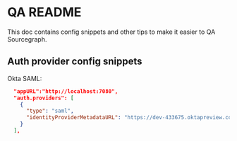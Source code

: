 # QA README

This doc contains config snippets and other tips to make it easier to QA Sourcegraph.

## Auth provider config snippets

Okta SAML:

```json
  "appURL":"http://localhost:7080",
  "auth.providers": [
    {
      "type": "saml",
      "identityProviderMetadataURL": "https://dev-433675.oktapreview.com/app/exkf4byev9x1YcKNP0h7/sso/saml/metadata"
    }
  ],
```
